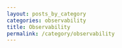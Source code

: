 ```yaml
---
layout: posts_by_category
categories: observability
title: Observability
permalink: /category/observability
---
```

